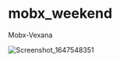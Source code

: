 # mobx_weekend

Mobx-Vexana

![Screenshot_1647548351](https://user-images.githubusercontent.com/78256906/158892601-38263f35-4928-4b99-a7da-b0cd19b31a60.png)
